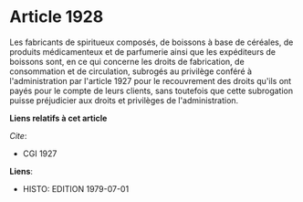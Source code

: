 # Article 1928

Les fabricants de spiritueux composés, de boissons à base de céréales, de produits médicamenteux et de parfumerie ainsi que
les expéditeurs de boissons sont, en ce qui concerne les droits de fabrication, de consommation et de circulation, subrogés
au privilège conféré à l'administration par l'article 1927 pour le recouvrement des droits qu'ils ont payés pour le compte de
leurs clients, sans toutefois que cette subrogation puisse préjudicier aux droits et privilèges de l'administration.

**Liens relatifs à cet article**

_Cite_:

  - CGI 1927

**Liens**:

  - HISTO: EDITION 1979-07-01
